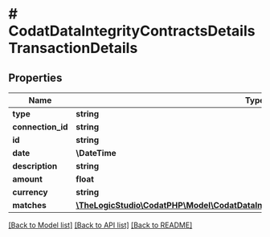 # # CodatDataIntegrityContractsDetailsTransactionDetails

## Properties

Name | Type | Description | Notes
------------ | ------------- | ------------- | -------------
**type** | **string** |  | [optional]
**connection_id** | **string** |  | [optional]
**id** | **string** |  | [optional]
**date** | **\DateTime** |  | [optional]
**description** | **string** |  | [optional]
**amount** | **float** |  | [optional]
**currency** | **string** |  | [optional]
**matches** | [**\TheLogicStudio\CodatPHP\Model\CodatDataIntegrityContractsDetailsTransactionDetails[]**](CodatDataIntegrityContractsDetailsTransactionDetails.md) |  | [optional]

[[Back to Model list]](../../README.md#models) [[Back to API list]](../../README.md#endpoints) [[Back to README]](../../README.md)
